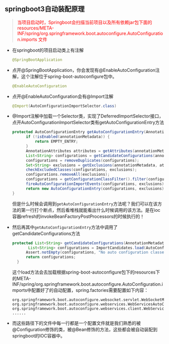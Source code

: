 ## springboot3自动装配原理



> <font color="red">当项目启动时，Springboot会扫描当前项目以及所有依赖jar包下面的resources/META-INF/spring/org.springframework.boot.autoconfigure.AutoConfiguration.imports 文件</font>

- 在springboot的项目启动类上有注解

  ```java
  @SpringBootApplication
  ```

- 点开@SpringBootApplication，你会发现有@EnableAutoConfiguration注解，这个注解位于spring-boot-autoconfigure包中。

  ```java
  @EnableAutoConfiguration
  ```

- 点开@EnableAutoConfiguration会有@Import注解

  ```java
  @Import(AutoConfigurationImportSelector.class)
  ```

- @Import注解中加载一个Selector类，实现了DeferredImportSelector接口，点开AutoConfigurationImportSelector类有getAutoConfigurationEntry方法

  ```java
  protected AutoConfigurationEntry getAutoConfigurationEntry(AnnotationMetadata annotationMetadata) {
  		if (!isEnabled(annotationMetadata)) {
  			return EMPTY_ENTRY;
  		}
  		AnnotationAttributes attributes = getAttributes(annotationMetadata);
  		List<String> configurations = getCandidateConfigurations(annotationMetadata, attributes);
  		configurations = removeDuplicates(configurations);
  		Set<String> exclusions = getExclusions(annotationMetadata, attributes);
  		checkExcludedClasses(configurations, exclusions);
  		configurations.removeAll(exclusions);
  		configurations = getConfigurationClassFilter().filter(configurations);
  		fireAutoConfigurationImportEvents(configurations, exclusions);
  		return new AutoConfigurationEntry(configurations, exclusions);
  }
  ```

  但是什么时候会调用到`getAutoConfigurationEntry`方法呢？我们可以在该方法的第一行打个断点，然后看堆栈就能看出什么时候调用的该方法。是在ioc容器refresh的invokeBeanFactoryPostProcessors的时候执行的！

  

- 然后再其中`getAutoConfigurationEntry`方法中调用了getCandidateConfigurations方法

  ```java
  protected List<String> getCandidateConfigurations(AnnotationMetadata metadata, AnnotationAttributes attributes) {
  		 List<String> configurations = ImportCandidates.load(AutoConfiguration.class, this.getBeanClassLoader()).getCandidates();
        Assert.notEmpty(configurations, "No auto configuration classes found in META-INF/spring/org.springframework.boot.autoconfigure.AutoConfiguration.imports. If you are using a custom packaging, make sure that file is correct.");
        return configurations;
  	}
  ```

  这个load方法会去加载根据spring-boot-autoconfigure包下的resources下的META-INF/spring/org.springframework.boot.autoconfigure.AutoConfiguration.imports中配置好了的自动配置，spring.factories需要配置如下内容：

  ```properties
  org.springframework.boot.autoconfigure.websocket.servlet.WebSocketMessagingAutoConfiguration
  org.springframework.boot.autoconfigure.webservices.WebServicesAutoConfiguration
  org.springframework.boot.autoconfigure.webservices.client.WebServiceTemplateAutoConfiguration
  ......
  ```

- 而这些路径下的文件中每一行都是一个配置文件就是我们熟悉的被@Configuration修饰的类，被@Bean修饰的方法，这些都会被自动装配到springboot的IOC容器中。

